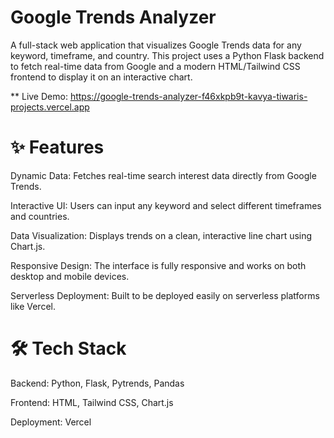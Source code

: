 # Google Trends Analyzer
A full-stack web application that visualizes Google Trends data for any keyword, timeframe, and country. This project uses a Python Flask backend to fetch real-time data from Google and a modern HTML/Tailwind CSS frontend to display it on an interactive chart.


** Live Demo: https://google-trends-analyzer-f46xkpb9t-kavya-tiwaris-projects.vercel.app

# ✨ Features
Dynamic Data: Fetches real-time search interest data directly from Google Trends.

Interactive UI: Users can input any keyword and select different timeframes and countries.

Data Visualization: Displays trends on a clean, interactive line chart using Chart.js.

Responsive Design: The interface is fully responsive and works on both desktop and mobile devices.

Serverless Deployment: Built to be deployed easily on serverless platforms like Vercel.

# 🛠️ Tech Stack
Backend: Python, Flask, Pytrends, Pandas

Frontend: HTML, Tailwind CSS, Chart.js

Deployment: Vercel
